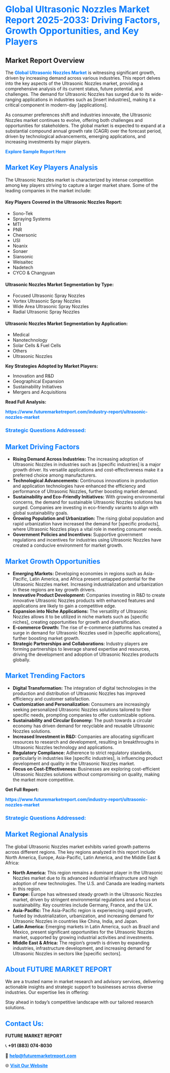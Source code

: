 <h1 style="color: #007BFF;">Global Ultrasonic Nozzles Market Report 2025-2033: Driving Factors, Growth Opportunities, and Key Players</h1>

<section id="overview">
<h2>Market Report Overview</h2>
<p>The <a href="https://www.futuremarketreport.com/industry-report/ultrasonic-nozzles-market" style="color: #007BFF; text-decoration: none;"><strong>Global Ultrasonic Nozzles Market</strong></a> is witnessing significant growth, driven by increasing demand across various industries. This report delves into the key aspects of the Ultrasonic Nozzles market, providing a comprehensive analysis of its current status, future potential, and challenges. The demand for Ultrasonic Nozzles has surged due to its wide-ranging applications in industries such as [insert industries], making it a critical component in modern-day [applications].</p>
<p>As consumer preferences shift and industries innovate, the Ultrasonic Nozzles market continues to evolve, offering both challenges and opportunities for stakeholders. The global market is expected to expand at a substantial compound annual growth rate (CAGR) over the forecast period, driven by technological advancements, emerging applications, and increasing investments by major players.</p>
</section>

<section id="overview">
<p><a href="https://www.futuremarketreport.com/request-sample/reportId=124664" style="color: #007BFF; text-decoration: none;"><strong>Explore Sample Report Here</strong></a></p>
</section>

<section id="key-players">
<h2 style="color: #007BFF;">Market Key Players Analysis</h2>
<p>The Ultrasonic Nozzles market is characterized by intense competition among key players striving to capture a larger market share. Some of the leading companies in the market include:</p>
<h4>Key Players Covered in the Ultrasonic Nozzles Report:</h4>
<ul><li>Sono-Tek</li><li>Spraying Systems</li><li>MTI</li><li>PNR</li><li>Cheersonic</li><li>USI</li><li>Noanix</li><li>Sonaer</li><li>Siansonic</li><li>Weisaitec</li><li>Nadetech</li><li>CYCO &amp; Changyuan</li></ul>
<h4>Ultrasonic Nozzles Market Segmentation by Type:</h4>
<ul><li>Focused Ultrasonic Spray Nozzles</li><li>Vortex Ultrasonic Spray Nozzles</li><li>Wide Area Ultrasonic Spray Nozzles</li><li>Radial Ultrasonic Spray Nozzles</li></ul>

<h4>Ultrasonic Nozzles Market Segmentation by Application:</h4>
<ul><li>Medical</li><li>Nanotechnology</li><li>Solar Cells &amp; Fuel Cells</li><li>Others</li><li>Ultrasonic Nozzles</li></ul>
<p><strong>Key Strategies Adopted by Market Players:</strong></p>
<ul>
<li>Innovation and R&D</li>
<li>Geographical Expansion</li>
<li>Sustainability Initiatives</li>
<li>Mergers and Acquisitions</li>
</ul>
</section>

<section>
<p><strong>Read Full Analysis: </strong></p><a href="https://www.futuremarketreport.com/industry-report/ultrasonic-nozzles-market" style="color: #007BFF; text-decoration: none;"><strong>https://www.futuremarketreport.com/industry-report/ultrasonic-nozzles-market</strong></a>
<h3 style="color: #007BFF;">Strategic Questions Addressed:</h3>
</section>

<section id="driving-factors">
<h2 style="color: #007BFF;">Market Driving Factors</h2>
<ul>
<li><strong>Rising Demand Across Industries:</strong> The increasing adoption of Ultrasonic Nozzles in industries such as [specific industries] is a major growth driver. Its versatile applications and cost-effectiveness make it a preferred choice among manufacturers.</li>
<li><strong>Technological Advancements:</strong> Continuous innovations in production and application technologies have enhanced the efficiency and performance of Ultrasonic Nozzles, further boosting market demand.</li>
<li><strong>Sustainability and Eco-Friendly Initiatives:</strong> With growing environmental concerns, the demand for sustainable Ultrasonic Nozzles solutions has surged. Companies are investing in eco-friendly variants to align with global sustainability goals.</li>
<li><strong>Growing Population and Urbanization:</strong> The rising global population and rapid urbanization have increased the demand for [specific products], where Ultrasonic Nozzles plays a vital role in meeting consumer needs.</li>
<li><strong>Government Policies and Incentives:</strong> Supportive government regulations and incentives for industries using Ultrasonic Nozzles have created a conducive environment for market growth.</li>
</ul>
</section>

<section id="growth-opportunities">
<h2 style="color: #007BFF;">Market Growth Opportunities</h2>
<ul>
<li><strong>Emerging Markets:</strong> Developing economies in regions such as Asia-Pacific, Latin America, and Africa present untapped potential for the Ultrasonic Nozzles market. Increasing industrialization and urbanization in these regions are key growth drivers.</li>
<li><strong>Innovative Product Development:</strong> Companies investing in R&D to create innovative Ultrasonic Nozzles products with enhanced features and applications are likely to gain a competitive edge.</li>
<li><strong>Expansion into Niche Applications:</strong> The versatility of Ultrasonic Nozzles allows it to be utilized in niche markets such as [specific niches], creating opportunities for growth and diversification.</li>
<li><strong>E-commerce Growth:</strong> The rise of e-commerce platforms has created a surge in demand for Ultrasonic Nozzles used in [specific applications], further boosting market growth.</li>
<li><strong>Strategic Partnerships and Collaborations:</strong> Industry players are forming partnerships to leverage shared expertise and resources, driving the development and adoption of Ultrasonic Nozzles products globally.</li>
</ul>
</section>

<section id="trending-factors">
<h2 style="color: #007BFF;">Market Trending Factors</h2>
<ul>
<li><strong>Digital Transformation:</strong> The integration of digital technologies in the production and distribution of Ultrasonic Nozzles has improved efficiency and customer satisfaction.</li>
<li><strong>Customization and Personalization:</strong> Consumers are increasingly seeking personalized Ultrasonic Nozzles solutions tailored to their specific needs, prompting companies to offer customizable options.</li>
<li><strong>Sustainability and Circular Economy:</strong> The push towards a circular economy has driven demand for recyclable and reusable Ultrasonic Nozzles solutions.</li>
<li><strong>Increased Investment in R&D:</strong> Companies are allocating significant resources to research and development, resulting in breakthroughs in Ultrasonic Nozzles technology and applications.</li>
<li><strong>Regulatory Compliance:</strong> Adherence to strict regulatory standards, particularly in industries like [specific industries], is influencing product development and quality in the Ultrasonic Nozzles market.</li>
<li><strong>Focus on Cost-Effectiveness:</strong> Businesses are exploring cost-efficient Ultrasonic Nozzles solutions without compromising on quality, making the market more competitive.</li>
</ul>
</section>

<section>
<p><strong>Get Full Report: </strong></p><a href="https://www.futuremarketreport.com/industry-report/ultrasonic-nozzles-market" style="color: #007BFF; text-decoration: none;"><strong>https://www.futuremarketreport.com/industry-report/ultrasonic-nozzles-market</strong></a>
<h3 style="color: #007BFF;">Strategic Questions Addressed:</h3>
</section>


<section id="regional-analysis">
<h2 style="color: #007BFF;">Market Regional Analysis</h2>
<p>The global Ultrasonic Nozzles market exhibits varied growth patterns across different regions. The key regions analyzed in this report include North America, Europe, Asia-Pacific, Latin America, and the Middle East & Africa:</p>
<ul>
<li><strong>North America:</strong> This region remains a dominant player in the Ultrasonic Nozzles market due to its advanced industrial infrastructure and high adoption of new technologies. The U.S. and Canada are leading markets in this region.</li>
<li><strong>Europe:</strong> Europe has witnessed steady growth in the Ultrasonic Nozzles market, driven by stringent environmental regulations and a focus on sustainability. Key countries include Germany, France, and the U.K.</li>
<li><strong>Asia-Pacific:</strong> The Asia-Pacific region is experiencing rapid growth, fueled by industrialization, urbanization, and increasing demand for Ultrasonic Nozzles in countries like China, India, and Japan.</li>
<li><strong>Latin America:</strong> Emerging markets in Latin America, such as Brazil and Mexico, present significant opportunities for the Ultrasonic Nozzles market, supported by growing industrial activities and investments.</li>
<li><strong>Middle East & Africa:</strong> The region’s growth is driven by expanding industries, infrastructure development, and increasing demand for Ultrasonic Nozzles in sectors like [specific sectors].</li>
</ul>
</section>

<footer>
<h2 style="color: #007BFF;">About FUTURE MARKET REPORT</h2>
<p>We are a trusted name in market research and advisory services, delivering actionable insights and strategic support to businesses across diverse industries. Our expertise lies in offering:</p>

<p>Stay ahead in today’s competitive landscape with our tailored research solutions.</p>

<h2 style="color: #007BFF;">Contact Us:</h2>
<p><strong>FUTURE MARKET REPORT</strong></p>
<p>📞 <strong>+91 (883) 074-8030</strong></p>
<p>📧 <strong><a href="mailto:help@futuremarketreport.com" style="color: #007BFF;">help@futuremarketreport.com</a></strong></p>
<p>🌐 <strong><a href="https://www.futuremarketreport.com/" style="color: #007BFF;">Visit Our Website</a></strong></p>
</footer>